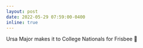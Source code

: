 ```yaml
---
layout: post
date: 2022-05-29 07:59:00-0400
inline: true
---
```


Ursa Major makes it to College Nationals for Frisbee :tada:
